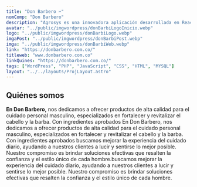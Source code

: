 ```yaml
---
title: "Don Barbero ✂️"
nomComp: "Don Barbero"
description: "Agrosys es una innovadora aplicación desarrollada en React Native para dispositivos Android y iOS. Esta herramienta recopila"
avatar: "../public/imgwordpress/donBarbiLogoInicio.webp"
logo: "../public/imgwordpress/donBarbiLogo.webp"
imgaPost: "../public/imgwordpress/donBarbiPost.webp"
imga: "../public/imgwordpress/donBarbiWeb.webp"
link: "https://donbarbero.com.co/"
titleweb: "www.donbarbero.com.co"
linkQuines: "https://donbarbero.com.co/"
tags: ["WordPress", "PHP", "JavaScript", "CSS", "HTML", "MYSQL"]
layout: "../../layouts/ProjLayout.astro"
---
```

## Quiénes somos

**En Don Barbero,** nos dedicamos a ofrecer productos de alta calidad para el cuidado personal masculino, especializados en fortalecer y revitalizar el cabello y la barba. Con ingredientes aprobados En Don Barbero, nos dedicamos a ofrecer productos de alta calidad para el cuidado personal masculino, especializados en fortalecer y revitalizar el cabello y la barba. Con ingredientes aprobados buscamos mejorar la experiencia del cuidado diario, ayudando a nuestros clientes a lucir y sentirse lo mejor posible. Nuestro compromiso es brindar soluciones efectivas que resalten la confianza y el estilo único de cada hombre.buscamos mejorar la experiencia del cuidado diario, ayudando a nuestros clientes a lucir y sentirse lo mejor posible. Nuestro compromiso es brindar soluciones efectivas que resalten la confianza y el estilo único de cada hombre.
